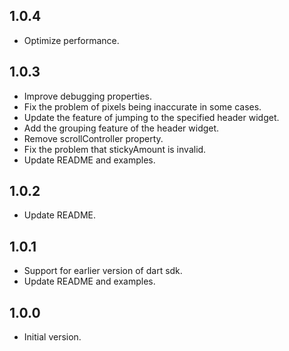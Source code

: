 ## 1.0.4
* Optimize performance.

## 1.0.3
* Improve debugging properties.
* Fix the problem of pixels being inaccurate in some cases.
* Update the feature of jumping to the specified header widget.
* Add the grouping feature of the header widget.
* Remove scrollController property.
* Fix the problem that stickyAmount is invalid.
* Update README and examples.

## 1.0.2
* Update README.

## 1.0.1
* Support for earlier version of dart sdk.
* Update README and examples.

## 1.0.0
* Initial version.

